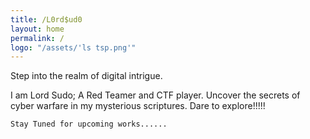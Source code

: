 ```yaml
---
title: /L0rd$ud0
layout: home
permalink: /
logo: "/assets/'ls tsp.png'"
---
```



Step into the realm of digital intrigue.

I am Lord Sudo; 
A Red Teamer and CTF player. 
Uncover the secrets of cyber warfare in my mysterious scriptures. 
Dare to explore!!!!!



```Stay Tuned for upcoming works......```
